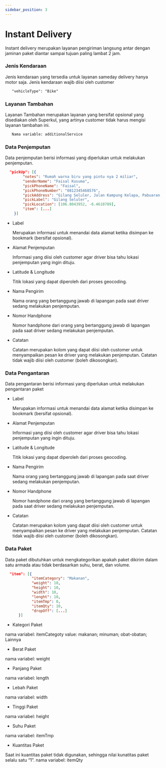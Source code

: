 ```yaml
---
sidebar_position: 3
---
```


# Instant Delivery

Instant delivery merupakan layanan pengiriman langsung antar dengan jaminan paket diantar sampai tujuan paling lambat 2 jam.

### Jenis Kendaraan
<p style={{marginLeft: "20px"}}>Jenis kendaraan yang tersedia untuk layanan sameday delivery hanya motor saja. Jenis kendaraan wajib diisi oleh customer</p>

```md =Vehicle-Type
   "vehicleType": "Bike"
```


### Layanan Tambahan
<p style={{marginLeft: "20px"}}>Layanan Tambahan merupakan layanan yang bersifat opsional yang disediakan oleh Superkul, yang artinya customer tidak harus mengisi layanan tambahan ini.</p>

```md =
   Nama variable: additionalService
```

### Data Penjemputan

<p style={{marginLeft: "20px"}}>Data penjemputan berisi informasi yang diperlukan untuk melakukan penjemputan. </p>

```json title="Variable"
  "pickUp": [{
		"notes": "Rumah warna biru yang pintu nya 2 miliar",
		"senderName": "Faisal Kusuma",
		"pickPhoneName": "Faisal",
		"pickPhoneNumber": "0812345468576",
		"pickAddress": "Gilang Seluler, Jalan Kampung Kelapa, Pabuaran, Bogor Regency, West Java, Indonesia",
		"pickLabel": "Gilang Seluler",
		"pickLocation": [106.8043952, -6.4610789],
		"item": [...]
    }]
```
- Label

  Merupakan informasi untuk menandai data alamat ketika disimpan ke bookmark (bersifat opsional).

- Alamat Penjemputan

  Informasi yang diisi oleh customer agar driver bisa tahu lokasi penjemputan yang ingin dituju.

- Latitude & Longitude

  Titik lokasi yang dapat diperoleh dari proses geocoding.

- Nama Pengirim

  Nama orang yang bertanggung jawab di lapangan pada saat driver sedang melakukan penjemputan.

- Nomor Handphone

  Nomor handphone dari orang yang bertanggung jawab di lapangan pada saat driver sedang melakukan penjemputan.

- Catatan

  Catatan merupakan kolom yang dapat diisi oleh customer untuk menyampaikan pesan ke driver yang melakukan penjemputan. Catatan tidak wajib diisi oleh customer (boleh dikosongkan).



### Data Pengantaran

<p style={{marginLeft: "20px"}}>Data pengantaran berisi informasi yang diperlukan untuk melakukan pengantaran paket</p>

- Label

  Merupakan informasi untuk menandai data alamat ketika disimpan ke bookmark (bersifat opsional).

- Alamat Penjemputan

  Informasi yang diisi oleh customer agar driver bisa tahu lokasi penjemputan yang ingin dituju.

- Latitude & Longitude

  Titik lokasi yang dapat diperoleh dari proses geocoding.

- Nama Pengirim

  Nama orang yang bertanggung jawab di lapangan pada saat driver sedang melakukan penjemputan.

- Nomor Handphone

  Nomor handphone dari orang yang bertanggung jawab di lapangan pada saat driver sedang melakukan penjemputan.

- Catatan

  Catatan merupakan kolom yang dapat diisi oleh customer untuk menyampaikan pesan ke driver yang melakukan penjemputan. Catatan tidak wajib diisi oleh customer (boleh dikosongkan).


### Data Paket

<p style={{marginLeft: "20px"}}>Data paket dibutuhkan untuk mengkategorikan apakah paket dikirim dalam satu armada atau tidak berdasarkan suhu, berat, dan volume.</p>

```json title="Variable"
  "item": [{
			"itemCategory": "Makanan",
			"weight": 10,
			"height": 10,
			"width": 10,
			"lenght": 10,
			"itemTmp": 0,
			"itemQty": 10,
			"dropOff": [...]
      }]
```
- Kategori Paket

nama variabel: itemCategoty
value: makanan; minuman; obat-obatan; Lainnya

- Berat Paket

<p style={{marginLeft: "20px"}}>nama variabel: weight</p>

- Panjang Paket

nama variabel: length
- Lebah Paket

nama variabel: width
- Tinggi Paket

nama variabel: height

- Suhu Paket

nama variabel: itemTmp

- Kuantitas Paket

Saat ini kuantitas paket tidak digunakan, sehingga nilai kunatitas paket selalu satu “1”.
nama variabel: itemQty
